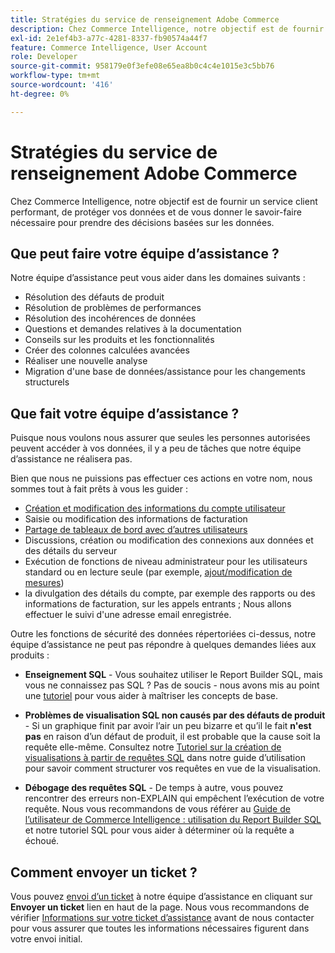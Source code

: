 ```yaml
---
title: Stratégies du service de renseignement Adobe Commerce
description: Chez Commerce Intelligence, notre objectif est de fournir un service client performant, de protéger vos données et de vous donner le savoir-faire nécessaire pour prendre des décisions basées sur les données.
exl-id: 2e1ef4b3-a77c-4281-8337-fb90574a44f7
feature: Commerce Intelligence, User Account
role: Developer
source-git-commit: 958179e0f3efe08e65ea8b0c4c4e1015e3c5bb76
workflow-type: tm+mt
source-wordcount: '416'
ht-degree: 0%

---
```


# Stratégies du service de renseignement Adobe Commerce

Chez Commerce Intelligence, notre objectif est de fournir un service client performant, de protéger vos données et de vous donner le savoir-faire nécessaire pour prendre des décisions basées sur les données.

## Que peut faire votre équipe d’assistance ?

Notre équipe d’assistance peut vous aider dans les domaines suivants :

* Résolution des défauts de produit
* Résolution de problèmes de performances
* Résolution des incohérences de données
* Questions et demandes relatives à la documentation
* Conseils sur les produits et les fonctionnalités
* Créer des colonnes calculées avancées
* Réaliser une nouvelle analyse
* Migration d&#39;une base de données/assistance pour les changements structurels

## Que fait votre équipe d’assistance ?

Puisque nous voulons nous assurer que seules les personnes autorisées peuvent accéder à vos données, il y a peu de tâches que notre équipe d’assistance ne réalisera pas.

Bien que nous ne puissions pas effectuer ces actions en votre nom, nous sommes tout à fait prêts à vous les guider :

* [Création et modification des informations du compte utilisateur](/docs/commerce-business-intelligence/mbi/administrator/user-mgmt/user-management.html)
* Saisie ou modification des informations de facturation
* [Partage de tableaux de bord avec d’autres utilisateurs](/docs/commerce-business-intelligence/mbi/build/dashboards/share-dashboard-with-users.html?lang=en)
* Discussions, création ou modification des connexions aux données et des détails du serveur
* Exécution de fonctions de niveau administrateur pour les utilisateurs standard ou en lecture seule (par exemple, [ajout/modification de mesures](/docs/commerce-business-intelligence/mbi/build/reports/ess-manage-data-metrics.html))
* la divulgation des détails du compte, par exemple des rapports ou des informations de facturation, sur les appels entrants ; Nous allons effectuer le suivi d&#39;une adresse email enregistrée.

Outre les fonctions de sécurité des données répertoriées ci-dessus, notre équipe d’assistance ne peut pas répondre à quelques demandes liées aux produits :

* **Enseignement SQL** - Vous souhaitez utiliser le Report Builder SQL, mais vous ne connaissez pas SQL ? Pas de soucis - nous avons mis au point une [tutoriel](/docs/commerce-business-intelligence/mbi/analyze/sql/sql-rpt-bldr.html) pour vous aider à maîtriser les concepts de base.

* **Problèmes de visualisation SQL non causés par des défauts de produit** - Si un graphique finit par avoir l’air un peu bizarre et qu’il le fait **n&#39;est pas** en raison d’un défaut de produit, il est probable que la cause soit la requête elle-même. Consultez notre [Tutoriel sur la création de visualisations à partir de requêtes SQL](/docs/commerce-business-intelligence/mbi/tutorials/create-visuals-from-sql.html) dans notre guide d’utilisation pour savoir comment structurer vos requêtes en vue de la visualisation.
* **Débogage des requêtes SQL** - De temps à autre, vous pouvez rencontrer des erreurs non-EXPLAIN qui empêchent l’exécution de votre requête. Nous vous recommandons de vous référer au [Guide de l’utilisateur de Commerce Intelligence : utilisation du Report Builder SQL](/docs/commerce-business-intelligence/mbi/analyze/sql/sql-rpt-bldr.html) et notre tutoriel SQL pour vous aider à déterminer où la requête a échoué.

## Comment envoyer un ticket ?

Vous pouvez [envoi d’un ticket](/help/help-center-guide/help-center/magento-help-center-user-guide.md#submit-ticket) à notre équipe d’assistance en cliquant sur **Envoyer un ticket** lien en haut de la page. Nous vous recommandons de vérifier [Informations sur votre ticket d’assistance](/help/help-center-guide/help-center/magento-help-center-user-guide.md#info-in-support-ticket) avant de nous contacter pour vous assurer que toutes les informations nécessaires figurent dans votre envoi initial.
